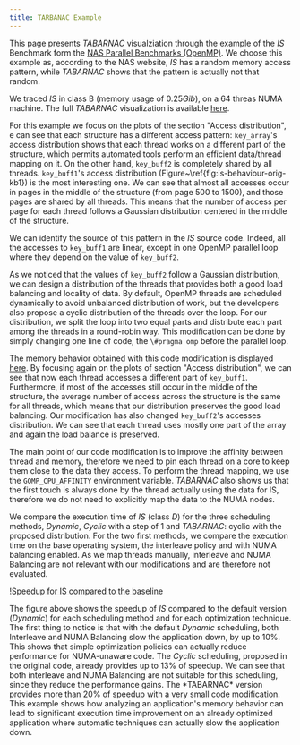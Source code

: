 ```yaml
---
title: TARBANAC Example
---
```


This page presents *TABARNAC* visualziation through the example of the *IS*
Benchmark form the [NAS Parallel Benchmarks (OpenMP)](http://www.nas.nasa.gov/publications/npb.html).
We choose this example as, according to the NAS website, *IS* has a
random memory access pattern, while *TABARNAC* shows that the pattern is
actually not that random.

<!--*IS* was executed with input class *D* for the performance
evaluation, resulting in a memory usage of $33.5$Gib, and class *B* for
the analysis, with a memory usage of $0.25Gib$.-->

We traced *IS* in class B (memory usage of $0.25Gib$), on a 64 threas NUMA
machine. The full *TABARNAC* visualization is available
[here](is.B-original.html).

For this example we focus on the plots of the section "Access distribution", e
can see that each structure has a different access pattern: `key_array`'s
access distribution shows that each thread works on a different part of the
structure, which permits automated tools perform an efficient data/thread
mapping on it. On the other hand, `key_buff2` is completely shared by all
threads.  `key_buff1`'s access distribution
(Figure~\ref{fig:is-behaviour-orig-kb1}) is the most interesting one. We can
see that almost all accesses occur in pages in the middle of the structure
(from page $500$ to $1500$), and those pages are shared by all threads. This
means that the number of access per page  for each thread follows a Gaussian
distribution centered in the middle of the structure.


We can identify the source of this pattern in the *IS* source code. Indeed, all the accesses to `key_buff1` are linear,
except in one OpenMP parallel loop where they depend on the value of
`key_buff2`.

As we noticed that the values of `key_buff2`
follow a Gaussian distribution, we can design a distribution of the threads that
provides both a good load balancing and locality of data.
By default, OpenMP threads are scheduled dynamically to avoid unbalanced
distribution of work, but the developers also propose a cyclic distribution
of the threads over the loop.
For our distribution, we split
the loop into two equal parts and distribute each part among the threads in a round-robin way.
This modification can be done by simply changing one line of code, the
`\#pragma omp` before the parallel loop.
<!--This can be done by modifying the OpenMP pragma (line~\ref{lst:is-sched} in the original code), as shown-->
<!--in Listing~\ref{lst:is-modif}.-->

<!--\begin{lstlisting}[float=!h,caption=Optimization for *IS*., label=lst:is-modif]-->
<!--#pragma omp for schedule(static,NUM_BUCKETS/(2*omp_get_num_threads()))-->
<!--\end{lstlisting}-->

The memory behavior obtained with this code modification is displayed
[here](is.B-modif.html). By focusing again on the plots of section "Access
distribution", we can see that now each thread
accesses a different part of `key_buff1`. Furthermore, if most of the
accesses still occur in the middle of the structure, the average number of
access across the structure is the same for all threads, which means that our
distribution preserves the good load balancing. Our modification has also
changed `key_buff2`'s accesses distribution. We can see that each
thread uses mostly one part of the array and again the load balance is
preserved.

The main point of our code modification is to improve the affinity between
thread and memory, therefore we need to pin each thread on a core to keep them
close to the data they access. To perform the thread mapping, we use the `GOMP_CPU_AFFINITY` environment variable.
*TABARNAC* also shows us that the first touch is always done by the thread actually using
the data for IS, therefore we do not need to explicitly map the data to the NUMA nodes.

We compare the execution time of *IS* (class *D*) for the three scheduling
methods, *Dynamic*, *Cyclic* with a step of $1$ and *TABARNAC*:
cyclic with the proposed distribution. For the two first methods, we compare the
execution time on the base operating system, the interleave policy and with
NUMA balancing enabled. As we map threads manually, interleave and NUMA
Balancing are not relevant with our modifications and are therefore not evaluated.

[!Speedup for IS compared to the baseline](is_speedup.png)

The figure above shows the speedup of *IS* compared to
the default version (*Dynamic*) for each scheduling method and for each
optimization technique. The first thing to notice is that with the default
*Dynamic* scheduling, both Interleave and NUMA Balancing slow
the application down, by up to $10\%$. This shows that simple optimization policies can actually reduce performance
for NUMA-unaware code.
The *Cyclic* scheduling, proposed in the original code, already provides up to
$13\%$ of
speedup. We can see that both interleave and NUMA Balancing are not suitable
for this scheduling, since they reduce the performance gains.
The \*TABARNAC* version provides more than $20\%$ of speedup with a very small code
modification.
This example shows how analyzing an application's memory behavior can lead to
significant execution time improvement on an already optimized application where automatic techniques can actually slow
the application down.
